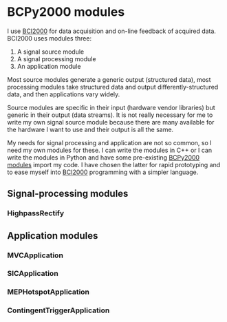 # BCPy2000 modules

I use [BCI2000](www.bci2000.org) for data acquisition and on-line feedback of acquired data. BCI2000 uses modules three:
1. A signal source module
2. A signal processing module
3. An application module

Most source modules generate a generic output (structured data), most processing modules take structured data and output differently-structured data, and then applications vary widely.

Source modules are specific in their input (hardware vendor libraries) but generic in their output (data streams). It is not really necessary for me to write my own signal source module because there are many available for the hardware I want to use and their output is all the same.

My needs for signal processing and application are not so common, so I need my own modules for these. I can write the modules in C++ or I can write the modules in Python and have some pre-existing [BCPy2000 modules](http://www.bci2000.org/wiki/index.php/Contributions:BCPy2000) import my code. I have chosen the latter for rapid prototyping and to ease myself into [BCI2000](www.bci2000.org) programming with a simpler language.

## Signal-processing modules

### HighpassRectify

## Application modules

### MVCApplication

### SICApplication

### MEPHotspotApplication

### ContingentTriggerApplication